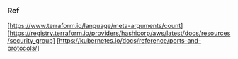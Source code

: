 ### Ref
[https://www.terraform.io/language/meta-arguments/count]
[https://registry.terraform.io/providers/hashicorp/aws/latest/docs/resources/security_group]
[https://kubernetes.io/docs/reference/ports-and-protocols/]